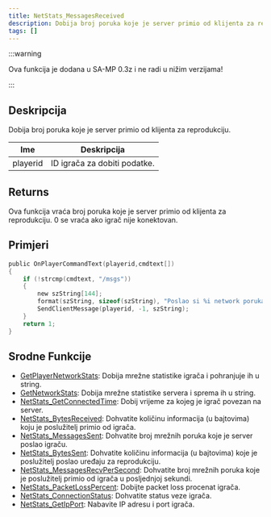 ```yaml
---
title: NetStats_MessagesReceived
description: Dobija broj poruka koje je server primio od klijenta za reprodukciju.
tags: []
---
```


:::warning

Ova funkcija je dodana u SA-MP 0.3z i ne radi u nižim verzijama!

:::

## Deskripcija

Dobija broj poruka koje je server primio od klijenta za reprodukciju.

| Ime      | Deskripcija                  |
| -------- | ---------------------------- |
| playerid | ID igrača za dobiti podatke. |

## Returns

Ova funkcija vraća broj poruka koje je server primio od klijenta za reprodukciju. 0 se vraća ako igrač nije konektovan.

## Primjeri

```c
public OnPlayerCommandText(playerid,cmdtext[])
{
    if (!strcmp(cmdtext, "/msgs"))
    {
        new szString[144];
        format(szString, sizeof(szString), "Poslao si %i network poruka.", NetStats_MessagesReceived(playerid));
        SendClientMessage(playerid, -1, szString);
    }
    return 1;
}
```

## Srodne Funkcije

- [GetPlayerNetworkStats](GetPlayerNetworkStats): Dobija mrežne statistike igrača i pohranjuje ih u string.
- [GetNetworkStats](GetNetworkStats): Dobija mrežne statistike servera i sprema ih u string.
- [NetStats_GetConnectedTime](NetStats_GetConnectedTime): Dobij vrijeme za kojeg je igrač povezan na server.
- [NetStats_BytesReceived](NetStats_BytesReceived): Dohvatite količinu informacija (u bajtovima) koju je poslužitelj primio od igrača.
- [NetStats_MessagesSent](NetStats_MessagesSent): Dohvatite broj mrežnih poruka koje je server poslao igraču.
- [NetStats_BytesSent](NetStats_BytesSent): Dohvatite količinu informacija (u bajtovima) koje je poslužitelj poslao uređaju za reprodukciju.
- [NetStats_MessagesRecvPerSecond](NetStats_MessagesRecvPerSecond): Dohvatite broj mrežnih poruka koje je poslužitelj primio od igrača u posljednjoj sekundi.
- [NetStats_PacketLossPercent](NetStats_PacketLossPercent): Dobijte packet loss procenat igrača.
- [NetStats_ConnectionStatus](NetStats_ConnectionStatus): Dohvatite status veze igrača.
- [NetStats_GetIpPort](NetStats_GetIpPort): Nabavite IP adresu i port igrača.
